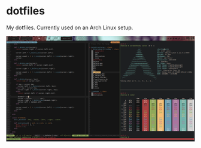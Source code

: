 # dotfiles

My dotfiles. Currently used on an Arch Linux setup.

![My setup](screenshot.png "What it looks like.")
